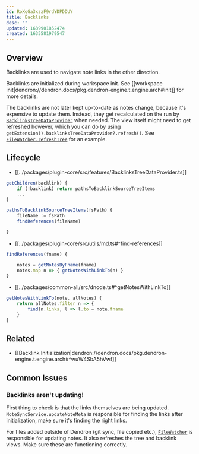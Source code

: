 ```yaml
---
id: RoXgGa3xzzF9rdYDPDDUY
title: Backlinks
desc: ""
updated: 1639901852474
created: 1635581979547
---
```


## Overview

Backlinks are used to navigate note links in the other direction.

Backlinks are initialized during workspace init. See [[workspace init|dendron://dendron.docs/pkg.dendron-engine.t.engine.arch#init]] for more details.

The backlinks are not later kept up-to-date as notes change, because it's
expensive to update them. Instead, they get recalculated on the run by [`BacklinksTreeDataProvider`](https://github.com/dendronhq/dendron/blob/105dc566be371a405d0b1372fe9b9c5afd9a497a/packages/plugin-core/src/features/BacklinksTreeDataProvider.ts#L171) when needed. The view itself might need to get refreshed however, which you can do by using `getExtension().backlinksTreeDataProvider?.refresh()`. See [`FileWatcher.refreshTree`](https://github.com/dendronhq/dendron/blob/a833aa16f7bf8d8c69e07caf5dd1e376de93a974/packages/plugin-core/src/fileWatcher.ts#L202) for an example.

## Lifecycle

- [[../packages/plugin-core/src/features/BacklinksTreeDataProvider.ts]]

```ts
getChildren(backlink) {
	if (!backlink) return pathsToBacklinkSourceTreeItems
	...
}

pathsToBacklinkSourceTreeItems(fsPath) {
	fileName := fsPath
	findReferences(fileName)

}
```

- [[../packages/plugin-core/src/utils/md.ts#^find-references]]

```ts
findReferences(fname) {

	notes = getNotesByFname(fname)
	notes.map n => { getNotesWithLinkTo(n) }
}
```

- [[../packages/common-all/src/dnode.ts#^getNotesWithLinkTo]]

```ts
getNotesWithLinkTo(note, allNotes) {
	return allNotes.filter n => {
		find(n.links, l => l.to = note.fname
	}
}

```

## Related

- [[Backlink Initialization|dendron://dendron.docs/pkg.dendron-engine.t.engine.arch#^wuW4SbA5hVwf]]

## Common Issues

### Backlinks aren't updating!

First thing to check is that the links themselves are being updated.
`NoteSyncService.updateNoteMeta` is responsible for finding the links after
initialization, make sure it's finding the right links.

For files added outside of Dendron (git sync, file copied etc.), [`FileWatcher`](https://github.com/dendronhq/dendron/blob/a833aa16f7bf8d8c69e07caf5dd1e376de93a974/packages/plugin-core/src/fileWatcher.ts#L23) is responsible for updating notes. It also refreshes the tree and backlink views. Make sure these are functioning correctly.
